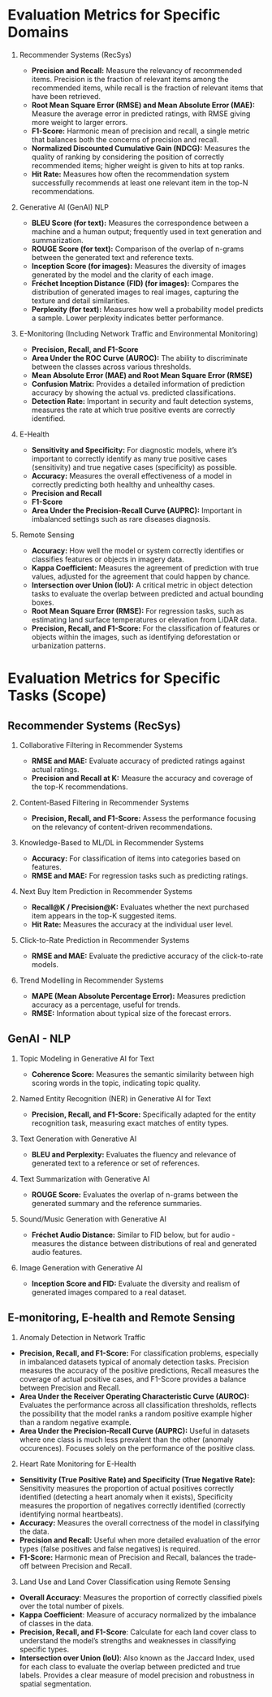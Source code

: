 # Evaluation Metrics for Specific Domains

1. Recommender Systems (RecSys)
   - **Precision and Recall:** Measure the relevancy of recommended items. Precision is the fraction of relevant items among the recommended items, while recall is the fraction of relevant items that have been retrieved.
   - **Root Mean Square Error (RMSE) and Mean Absolute Error (MAE):** Measure the average error in predicted ratings, with RMSE giving more weight to larger errors.
   - **F1-Score:** Harmonic mean of precision and recall, a single metric that balances both the concerns of precision and recall.
   - **Normalized Discounted Cumulative Gain (NDCG):** Measures the quality of ranking by considering the position of correctly recommended items; higher weight is given to hits at top ranks.
   - **Hit Rate:** Measures how often the recommendation system successfully recommends at least one relevant item in the top-N recommendations.

2. Generative AI (GenAI) NLP
   - **BLEU Score (for text):** Measures the correspondence between a machine and a human output; frequently used in text generation and summarization.
   - **ROUGE Score (for text):** Comparison of the overlap of n-grams between the generated text and reference texts.
   - **Inception Score (for images):** Measures the diversity of images generated by the model and the clarity of each image.
   - **Fréchet Inception Distance (FID) (for images):** Compares the distribution of generated images to real images, capturing the texture and detail similarities.
   - **Perplexity (for text):** Measures how well a probability model predicts a sample. Lower perplexity indicates better performance.

3. E-Monitoring (Including Network Traffic and Environmental Monitoring)
   - **Precision, Recall, and F1-Score** 
   - **Area Under the ROC Curve (AUROC):** The ability to discriminate between the classes across various thresholds.
   - **Mean Absolute Error (MAE) and Root Mean Square Error (RMSE)**
   - **Confusion Matrix:** Provides a detailed information of prediction accuracy by showing the actual vs. predicted classifications.
   - **Detection Rate:** Important in security and fault detection systems, measures the rate at which true positive events are correctly identified.

4. E-Health
   - **Sensitivity and Specificity:** For diagnostic models, where it’s important to correctly identify as many true positive cases (sensitivity) and true negative cases (specificity) as possible.
   - **Accuracy:** Measures the overall effectiveness of a model in correctly predicting both healthy and unhealthy cases.
   - **Precision and Recall**
   - **F1-Score**
   - **Area Under the Precision-Recall Curve (AUPRC):** Important in imbalanced settings such as rare diseases diagnosis.

5. Remote Sensing
   - **Accuracy:** How well the model or system correctly identifies or classifies features or objects in imagery data.
   - **Kappa Coefficient:** Measures the agreement of prediction with true values, adjusted for the agreement that could happen by chance.
   - **Intersection over Union (IoU):** A critical metric in object detection tasks to evaluate the overlap between predicted and actual bounding boxes.
   - **Root Mean Square Error (RMSE):** For regression tasks, such as estimating land surface temperatures or elevation from LiDAR data.
   - **Precision, Recall, and F1-Score:** For the classification of features or objects within the images, such as identifying deforestation or urbanization patterns.


# Evaluation Metrics for Specific Tasks (Scope)

## Recommender Systems (RecSys)

1. Collaborative Filtering in Recommender Systems
   - **RMSE and MAE:** Evaluate accuracy of predicted ratings against actual ratings.
   - **Precision and Recall at K:** Measure the accuracy and coverage of the top-K recommendations.

2. Content-Based Filtering in Recommender Systems
   - **Precision, Recall, and F1-Score:** Assess the performance focusing on the relevancy of content-driven recommendations.

3. Knowledge-Based to ML/DL in Recommender Systems
   - **Accuracy:** For classification of items into categories based on features.
   - **RMSE and MAE:** For regression tasks such as predicting ratings.

4. Next Buy Item Prediction in Recommender Systems
   - **Recall@K / Precision@K:** Evaluates whether the next purchased item appears in the top-K suggested items.
   - **Hit Rate:** Measures the accuracy at the individual user level.

5. Click-to-Rate Prediction in Recommender Systems
   - **RMSE and MAE:** Evaluate the predictive accuracy of the click-to-rate models.

6. Trend Modelling in Recommender Systems
   - **MAPE (Mean Absolute Percentage Error):** Measures prediction accuracy as a percentage, useful for trends.
   - **RMSE:** Information about typical size of the forecast errors.


## GenAI - NLP

1. Topic Modeling in Generative AI for Text
   - **Coherence Score:** Measures the semantic similarity between high scoring words in the topic, indicating topic quality.

2. Named Entity Recognition (NER) in Generative AI for Text
   - **Precision, Recall, and F1-Score:** Specifically adapted for the entity recognition task, measuring exact matches of entity types.

3. Text Generation with Generative AI
   - **BLEU and Perplexity:** Evaluates the fluency and relevance of generated text to a reference or set of references.

4. Text Summarization with Generative AI
   - **ROUGE Score:** Evaluates the overlap of n-grams between the generated summary and the reference summaries.

5. Sound/Music Generation with Generative AI
   - **Fréchet Audio Distance:** Similar to FID below, but for audio - measures the distance between distributions of real and generated audio features.

6. Image Generation with Generative AI
   - **Inception Score and FID:** Evaluate the diversity and realism of generated images compared to a real dataset.


## E-monitoring, E-health and Remote Sensing

1. Anomaly Detection in Network Traffic
  - **Precision, Recall, and F1-Score:** For classification problems, especially in imbalanced datasets typical of anomaly detection tasks. Precision measures the accuracy of the positive predictions, Recall measures the coverage of actual positive cases, and F1-Score provides a balance between Precision and Recall.
  - **Area Under the Receiver Operating Characteristic Curve (AUROC):** Evaluates the performance across all classification thresholds, reflects the possibility that the model ranks a random positive example higher than a random negative example.
  - **Area Under the Precision-Recall Curve (AUPRC):** Useful in datasets where one class is much less prevalent than the other (anomaly occurences). Focuses solely on the performance of the positive class.

2. Heart Rate Monitoring for E-Health
  - **Sensitivity (True Positive Rate) and Specificity (True Negative Rate):** Sensitivity measures the proportion of actual positives correctly identified (detecting a heart anomaly when it exists), Specificity measures the proportion of negatives correctly identified (correctly identifying normal heartbeats).
  - **Accuracy:** Measures the overall correctness of the model in classifying the data.
  - **Precision and Recall:** Useful when more detailed evaluation of the error types (false positives and false negatives) is required.
  - **F1-Score:** Harmonic mean of Precision and Recall, balances the trade-off between Precision and Recall.

3. Land Use and Land Cover Classification using Remote Sensing
  - **Overall Accuracy**: Measures the proportion of correctly classified pixels over the total number of pixels.
  - **Kappa Coefficient**: Measure of accuracy normalized by the imbalance of classes in the data.
  - **Precision, Recall, and F1-Score**: Calculate for each land cover class to understand the model’s strengths and weaknesses in classifying specific types.
  - **Intersection over Union (IoU)**: Also known as the Jaccard Index, used for each class to evaluate the overlap between predicted and true labels. Provides a clear measure of model precision and robustness in spatial segmentation.
